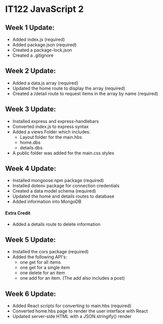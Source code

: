 # IT122 JavaScript 2

## Week 1 Update:
* Added index.js (required)
* Added package.json (required)
* Created a package-lock.json
* Created a .gitignore

## Week 2 Update:
* Added a data.js array (required)
* Updated the home route to display the array (required)
* Created a /detail route to request items in the array by name (required)

## Week 3 Update:
* Installed express and express-handlebars
* Converted index.js to express syntax
* Added a views Folder which includes: 
    - Layout folder for the main.hbs
    - home.dbs
    - details.dbs
* A public folder was added for the main.css styles

## Week 4 Update:
* Installed mongoose npm package (required)
* Installed dotenv package for connection credentials
* Created a data model schema (required)
* Updated the home and details routes to database
* Added information into MongoDB
#### Extra Credit
* Added a details route to delete information

## Week 5 Update:
* Installed the cors package (required)
* Added the following API's:
    - one get for all items
    - one get for a single item
    - one delete for an item
    - one add for an item. (The add also includes a post)

## Week 6 Update:
* Added React scripts for converting to main.hbs (required)
* Converted home.hbs page to render the user interface with React
* Updated server-side HTML with a JSON.stringify() render